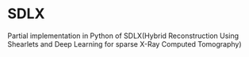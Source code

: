 # SDLX
Partial implementation in Python of SDLX(Hybrid Reconstruction Using Shearlets and Deep Learning for sparse X-Ray Computed Tomography)

